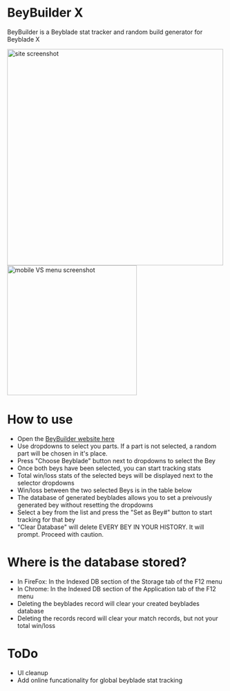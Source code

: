 # BeyBuilder X

BeyBuilder is a Beyblade stat tracker and random build generator for Beyblade X

<img src="https://github.com/user-attachments/assets/b8f36fd1-0fff-4c49-92e8-99b0d956b2b5" alt="site screenshot" width="500">


<img src="https://github.com/user-attachments/assets/c6b1d49d-7f2b-42dd-bb51-12d56b98d5d9" alt="mobile VS menu screenshot" width="300">

# How to use

- Open the [BeyBuilder website here](https://fabelavalon.github.io/BeyBuilderX/)
- Use dropdowns to select you parts. If a part is not selected, a random part will be chosen in it's place.
- Press "Choose Beyblade" button next to dropdowns to select the Bey
- Once both beys have been selected, you can start tracking stats
- Total win/loss stats of the selected beys will be displayed next to the selector dropdowns
- Win/loss between the two selected Beys is in the table below
- The database of generated beyblades allows you to set a preivously generated bey without resetting the dropdowns
- Select a bey from the list and press the "Set as Bey#" button to start tracking for that bey
- "Clear Database" will delete EVERY BEY IN YOUR HISTORY. It will prompt. Proceed with caution.

# Where is the database stored?

- In FireFox: In the Indexed DB section of the Storage tab of the F12 menu
- In Chrome: In the Indexed DB section of the Application tab of the F12 menu
- Deleting the beyblades record will clear your created beyblades database
- Deleting the records record will clear your match records, but not your total win/loss

# ToDo

- UI cleanup
- Add online funcationality for global beyblade stat tracking


